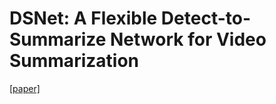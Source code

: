# DSNet: A Flexible Detect-to-Summarize Network for Video Summarization 


[[paper]](https://ieeexplore.ieee.org/document/9275314)


